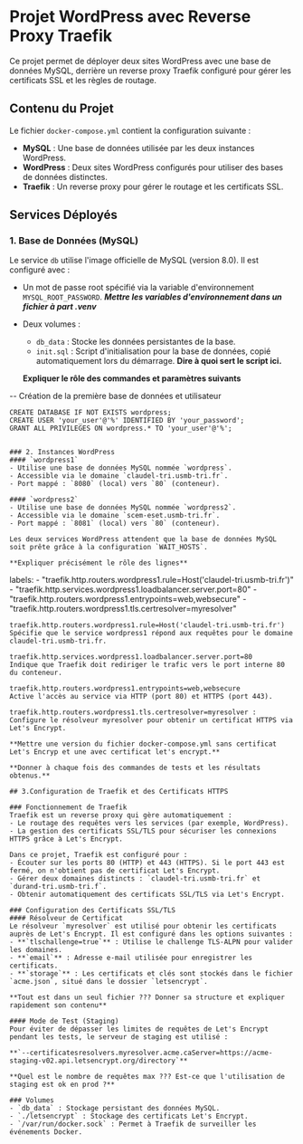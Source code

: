 
# Projet WordPress avec Reverse Proxy Traefik

Ce projet permet de déployer deux sites WordPress avec une base de données MySQL, derrière un reverse proxy Traefik configuré pour gérer les certificats SSL et les règles de routage.

## Contenu du Projet

Le fichier `docker-compose.yml` contient la configuration suivante : 
- **MySQL** : Une base de données utilisée par les deux instances WordPress.
- **WordPress** : Deux sites WordPress configurés pour utiliser des bases de données distinctes.
- **Traefik** : Un reverse proxy pour gérer le routage et les certificats SSL.

## Services Déployés

### 1. Base de Données (MySQL)
Le service `db` utilise l'image officielle de MySQL (version 8.0). Il est configuré avec :
- Un mot de passe root spécifié via la variable d'environnement `MYSQL_ROOT_PASSWORD`. ***Mettre les variables d'environnement dans un fichier à part .venv***
- Deux volumes :
  - `db_data` : Stocke les données persistantes de la base.
  - `init.sql` : Script d'initialisation pour la base de données, copié automatiquement lors du démarrage. **Dire à quoi sert le script ici.**

  **Expliquer le rôle des commandes et paramètres suivants**
  
-- Création de la première base de données et utilisateur
```
CREATE DATABASE IF NOT EXISTS wordpress;
CREATE USER 'your_user'@'%' IDENTIFIED BY 'your_password';
GRANT ALL PRIVILEGES ON wordpress.* TO 'your_user'@'%';
```

```

### 2. Instances WordPress
#### `wordpress1`
- Utilise une base de données MySQL nommée `wordpress`.
- Accessible via le domaine `claudel-tri.usmb-tri.fr`.
- Port mappé : `8080` (local) vers `80` (conteneur).

#### `wordpress2`
- Utilise une base de données MySQL nommée `wordpress2`.
- Accessible via le domaine `scem-eset.usmb-tri.fr`.
- Port mappé : `8081` (local) vers `80` (conteneur).

Les deux services WordPress attendent que la base de données MySQL soit prête grâce à la configuration `WAIT_HOSTS`.

**Expliquer précisément le rôle des lignes** 

```
labels:
      - "traefik.http.routers.wordpress1.rule=Host('claudel-tri.usmb-tri.fr')"
      - "traefik.http.services.wordpress1.loadbalancer.server.port=80"
      - "traefik.http.routers.wordpress1.entrypoints=web,websecure"
      - "traefik.http.routers.wordpress1.tls.certresolver=myresolver"
```
traefik.http.routers.wordpress1.rule=Host('claudel-tri.usmb-tri.fr') 
Spécifie que le service wordpress1 répond aux requêtes pour le domaine claudel-tri.usmb-tri.fr.

traefik.http.services.wordpress1.loadbalancer.server.port=80 
Indique que Traefik doit rediriger le trafic vers le port interne 80 du conteneur.

traefik.http.routers.wordpress1.entrypoints=web,websecure 
Active l'accès au service via HTTP (port 80) et HTTPS (port 443).

traefik.http.routers.wordpress1.tls.certresolver=myresolver :
Configure le résolveur myresolver pour obtenir un certificat HTTPS via Let's Encrypt.

**Mettre une version du fichier docker-compose.yml sans certificat Let's Encryp et une avec certificat let's encrypt.**

**Donner à chaque fois des commandes de tests et les résultats obtenus.**

## 3.Configuration de Traefik et des Certificats HTTPS

### Fonctionnement de Traefik
Traefik est un reverse proxy qui gère automatiquement :
- Le routage des requêtes vers les services (par exemple, WordPress).
- La gestion des certificats SSL/TLS pour sécuriser les connexions HTTPS grâce à Let's Encrypt.

Dans ce projet, Traefik est configuré pour :
- Écouter sur les ports 80 (HTTP) et 443 (HTTPS). Si le port 443 est fermé, on n'obtient pas de certificat Let's Encrypt. 
- Gérer deux domaines distincts : `claudel-tri.usmb-tri.fr` et `durand-tri.usmb-tri.f`.
- Obtenir automatiquement des certificats SSL/TLS via Let's Encrypt.

### Configuration des Certificats SSL/TLS
#### Résolveur de Certificat
Le résolveur `myresolver` est utilisé pour obtenir les certificats auprès de Let's Encrypt. Il est configuré dans les options suivantes :
- **`tlschallenge=true`** : Utilise le challenge TLS-ALPN pour valider les domaines.
- **`email`** : Adresse e-mail utilisée pour enregistrer les certificats.
- **`storage`** : Les certificats et clés sont stockés dans le fichier `acme.json`, situé dans le dossier `letsencrypt`.

**Tout est dans un seul fichier ??? Donner sa structure et expliquer rapidement son contenu**

#### Mode de Test (Staging)
Pour éviter de dépasser les limites de requêtes de Let's Encrypt pendant les tests, le serveur de staging est utilisé :

**`--certificatesresolvers.myresolver.acme.caServer=https://acme-staging-v02.api.letsencrypt.org/directory`**

**Quel est le nombre de requêtes max ??? Est-ce que l'utilisation de staging est ok en prod ?** 

### Volumes
- `db_data` : Stockage persistant des données MySQL.
- `./letsencrypt` : Stockage des certificats Let's Encrypt.
- `/var/run/docker.sock` : Permet à Traefik de surveiller les événements Docker.


